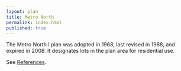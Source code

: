 ```yaml
---
layout: plan
title: Metro North
permalink: index.html
published: true
---
```


The Metro North I plan was adopted in 1968, last revised in 1988, and expired in 2008. It designates lots in the plan area for residential use.

See [References](http://www.urbanreviewer.org/#page=references.html).